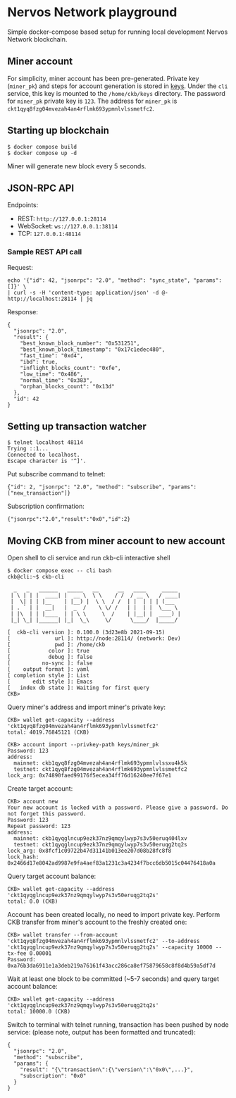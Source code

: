 # Nervos Network playground

Simple docker-compose based setup for running local development Nervos Network blockchain.

## Miner account

For simplicity, miner account has been pre-generated.
Private key (`miner_pk`) and steps for account generation is stored in [keys](./blockchain/keys).
Under the `cli` service, this key is mounted to the `/home/ckb/keys` directory.
The password for `miner_pk` private key is `123`.
The address for `miner_pk` is `ckt1qyq8fzg04mvezah4an4rflmk693ypmnlvlssmetfc2`.


## Starting up blockchain

```
$ docker compose build
$ docker compose up -d
```

Miner will generate new block every 5 seconds. 

## JSON-RPC API

Endpoints:
* REST: `http://127.0.0.1:28114`
* WebSocket: `ws://127.0.0.1:38114`
* TCP: `127.0.0.1:48114`

### Sample REST API call

Request:
```
echo '{"id": 42, "jsonrpc": "2.0", "method": "sync_state", "params": []}' \
| curl -s -H 'content-type: application/json' -d @- http://localhost:28114 | jq
```

Response:
```
{
  "jsonrpc": "2.0",
  "result": {
    "best_known_block_number": "0x531251",
    "best_known_block_timestamp": "0x17c1edec480",
    "fast_time": "0xd4",
    "ibd": true,
    "inflight_blocks_count": "0xfe",
    "low_time": "0x486",
    "normal_time": "0x383",
    "orphan_blocks_count": "0x13d"
  },
  "id": 42
}
```

## Setting up transaction watcher

```
$ telnet localhost 48114
Trying ::1...
Connected to localhost.
Escape character is '^]'.
```

Put subscribe command to telnet:
```
{"id": 2, "jsonrpc": "2.0", "method": "subscribe", "params": ["new_transaction"]}
```

Subscription confirmation:
```
{"jsonrpc":"2.0","result":"0x0","id":2}
```

## Moving CKB from miner account to new account

Open shell to cli service and run ckb-cli interactive shell
```
$ docker compose exec -- cli bash
ckb@cli:~$ ckb-cli

  _   _   ______   _____   __      __   ____     _____
 | \ | | |  ____| |  __ \  \ \    / /  / __ \   / ____|
 |  \| | | |__    | |__) |  \ \  / /  | |  | | | (___
 | . ` | |  __|   |  _  /    \ \/ /   | |  | |  \___ \
 | |\  | | |____  | | \ \     \  /    | |__| |  ____) |
 |_| \_| |______| |_|  \_\     \/      \____/  |_____/

[  ckb-cli version ]: 0.100.0 (3d23e8b 2021-09-15)
[              url ]: http://node:28114/ (network: Dev)
[              pwd ]: /home/ckb
[            color ]: true
[            debug ]: false
[          no-sync ]: false
[    output format ]: yaml
[ completion style ]: List
[       edit style ]: Emacs
[   index db state ]: Waiting for first query
CKB>
```

Query miner's address and import miner's private key:
```
CKB> wallet get-capacity --address 'ckt1qyq8fzg04mvezah4an4rflmk693ypmnlvlssmetfc2'
total: 4019.76845121 (CKB)

CKB> account import --privkey-path keys/miner_pk
Password: 123
address:
  mainnet: ckb1qyq8fzg04mvezah4an4rflmk693ypmnlvlssxu4k5k
  testnet: ckt1qyq8fzg04mvezah4an4rflmk693ypmnlvlssmetfc2
lock_arg: 0x74890faed99176f5ecea34ff76d16240ee7f67e1
```

Create target account:
```
CKB> account new
Your new account is locked with a password. Please give a password. Do not forget this password.
Password: 123
Repeat password: 123
address:
  mainnet: ckb1qyqglncup9ezk37nz9qmqylwyp7s3v50eruq404lxv
  testnet: ckt1qyqglncup9ezk37nz9qmqylwyp7s3v50eruqg2tq2s
lock_arg: 0x8fcf1c09722b47d31141b013ee207d08b28fc8f8
lock_hash: 0x2466d17e8042ad9987e9fa4aef83a1231c3a4234f7bcc6db5015c04476418a0a
```

Query target account balance:
```
CKB> wallet get-capacity --address 'ckt1qyqglncup9ezk37nz9qmqylwyp7s3v50eruqg2tq2s'
total: 0.0 (CKB)
```

Account has been created locally, no need to import private key.
Perform CKB transfer from miner's account to the freshly created one: 
```
CKB> wallet transfer --from-account 'ckt1qyq8fzg04mvezah4an4rflmk693ypmnlvlssmetfc2' --to-address 'ckt1qyqglncup9ezk37nz9qmqylwyp7s3v50eruqg2tq2s' --capacity 10000 --tx-fee 0.00001
Password:
0xa76b3da6911e1a3deb219a76161f43acc286ca8ef75879658c8f8d4b59a5df7d
```

Wait at least one block to be committed (~5-7 seconds) and query target account balance:
```
CKB> wallet get-capacity --address 'ckt1qyqglncup9ezk37nz9qmqylwyp7s3v50eruqg2tq2s'
total: 10000.0 (CKB)
```

Switch to terminal with telnet running, transaction has been pushed by node service:
(please note, output has been formatted and truncated):
```
{
  "jsonrpc": "2.0",
  "method": "subscribe",
  "params": {
    "result": "{\"transaction\":{\"version\":\"0x0\",...}",
    "subscription": "0x0"
  }
}
```
